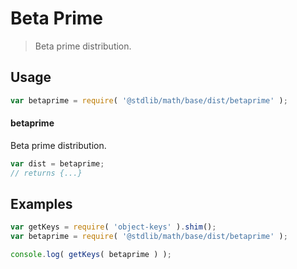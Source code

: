 # Beta Prime

> Beta prime distribution.

<section class="usage">

## Usage

```javascript
var betaprime = require( '@stdlib/math/base/dist/betaprime' );
```

#### betaprime

Beta prime distribution.

```javascript
var dist = betaprime;
// returns {...}
```

</section>

<!-- /.usage -->

<section class="examples">

## Examples

<!-- TODO: better examples -->

```javascript
var getKeys = require( 'object-keys' ).shim();
var betaprime = require( '@stdlib/math/base/dist/betaprime' );

console.log( getKeys( betaprime ) );
```

</section>

<!-- /.examples -->

<section class="links">

</section>

<!-- /.links -->
